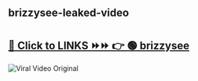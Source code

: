 
 ## brizzysee-leaked-video 

# <h2><a href="https://clipsfans.com/brizzysee&ref=git">🔗 Click to LINKS ⏩⏩ 👉 🟢 brizzysee </a></h2>

<a href="https://clipsfans.com/brizzysee&ref=git" rel="nofollow" data-target="animated-image.originalLink"><img src="https://i.ibb.co.com/xMMVF88/686577567.gif" alt="Viral Video Original" style="max-width: 100%; display: inline-block;" data-target="animated-image.originalImage"></a>
